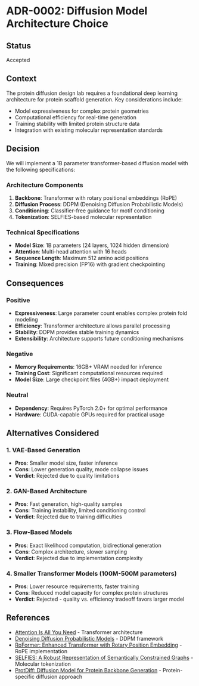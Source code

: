 # ADR-0002: Diffusion Model Architecture Choice

## Status
Accepted

## Context
The protein diffusion design lab requires a foundational deep learning architecture for protein scaffold generation. Key considerations include:

- Model expressiveness for complex protein geometries
- Computational efficiency for real-time generation
- Training stability with limited protein structure data
- Integration with existing molecular representation standards

## Decision
We will implement a 1B parameter transformer-based diffusion model with the following specifications:

### Architecture Components
1. **Backbone**: Transformer with rotary positional embeddings (RoPE)
2. **Diffusion Process**: DDPM (Denoising Diffusion Probabilistic Models)
3. **Conditioning**: Classifier-free guidance for motif conditioning
4. **Tokenization**: SELFIES-based molecular representation

### Technical Specifications
- **Model Size**: 1B parameters (24 layers, 1024 hidden dimension)
- **Attention**: Multi-head attention with 16 heads
- **Sequence Length**: Maximum 512 amino acid positions
- **Training**: Mixed precision (FP16) with gradient checkpointing

## Consequences

### Positive
- **Expressiveness**: Large parameter count enables complex protein fold modeling
- **Efficiency**: Transformer architecture allows parallel processing
- **Stability**: DDPM provides stable training dynamics
- **Extensibility**: Architecture supports future conditioning mechanisms

### Negative
- **Memory Requirements**: 16GB+ VRAM needed for inference
- **Training Cost**: Significant computational resources required
- **Model Size**: Large checkpoint files (4GB+) impact deployment

### Neutral
- **Dependency**: Requires PyTorch 2.0+ for optimal performance
- **Hardware**: CUDA-capable GPUs required for practical usage

## Alternatives Considered

### 1. VAE-Based Generation
- **Pros**: Smaller model size, faster inference
- **Cons**: Lower generation quality, mode collapse issues
- **Verdict**: Rejected due to quality limitations

### 2. GAN-Based Architecture  
- **Pros**: Fast generation, high-quality samples
- **Cons**: Training instability, limited conditioning control
- **Verdict**: Rejected due to training difficulties

### 3. Flow-Based Models
- **Pros**: Exact likelihood computation, bidirectional generation
- **Cons**: Complex architecture, slower sampling
- **Verdict**: Rejected due to implementation complexity

### 4. Smaller Transformer Models (100M-500M parameters)
- **Pros**: Lower resource requirements, faster training
- **Cons**: Reduced model capacity for complex protein structures
- **Verdict**: Rejected - quality vs. efficiency tradeoff favors larger model

## References
- [Attention Is All You Need](https://arxiv.org/abs/1706.03762) - Transformer architecture
- [Denoising Diffusion Probabilistic Models](https://arxiv.org/abs/2006.11239) - DDPM framework
- [RoFormer: Enhanced Transformer with Rotary Position Embedding](https://arxiv.org/abs/2104.09864) - RoPE implementation
- [SELFIES: A Robust Representation of Semantically Constrained Graphs](https://arxiv.org/abs/1905.13741) - Molecular tokenization
- [ProtDiff: Diffusion Model for Protein Backbone Generation](https://arxiv.org/abs/2206.04119) - Protein-specific diffusion approach